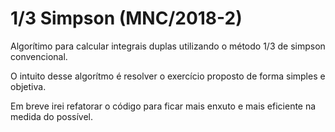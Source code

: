 # 1/3 Simpson (MNC/2018-2)
Algorítimo para calcular integrais duplas utilizando o método 1/3 de simpson convencional.

O intuito desse algorítmo é resolver o exercício proposto de forma simples e objetiva.

Em breve irei refatorar o código para ficar mais enxuto e mais eficiente na medida do possível.
